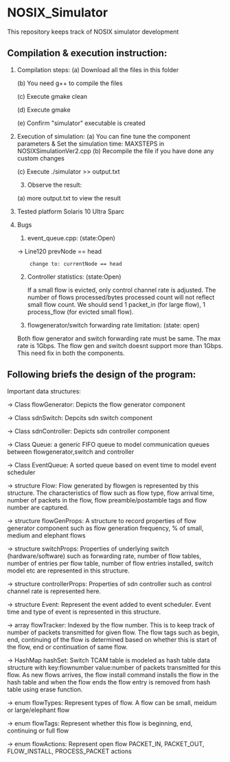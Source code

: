 NOSIX_Simulator
===============
This repository keeps track of NOSIX simulator development

Compilation & execution instruction:
------------------------------------
1) Compilation steps:
   (a) Download all the files in this folder

   (b) You need g++ to compile the files

   (c) Execute gmake clean

   (d) Execute gmake

   (e) Confirm "simulator" executable is created


2) Execution of simulation:
   (a) You can fine tune the component parameters &
		      Set the simulation time: MAXSTEPS in NOSIXSimulationVer2.cpp
   (b) Recompile the file if you have done any custom changes

   (c) Execute ./simulator >> output.txt

    3) Observe the result:

   (a) more output.txt to view the result

3) Tested platform
     Solaris 10 Ultra Sparc

4) Bugs
    
    1) event_queue.cpp: (state:Open)

    -> Line120 
               prevNode == head 

	       change to: currentNode == head


   2) Controller statistics: (state:Open)

      If a small flow is evicted, only control channel rate is adjusted. The number of flows processed/bytes processed count will not reflect small flow count. We should send 1 packet_in (for large flow), 1 process_flow (for evicted small flow).

   3) flowgenerator/switch forwarding rate limitation: (state: open)

     Both flow generator and switch forwarding rate must be same. The max rate is 1Gbps. The flow gen and switch doesnt support more than 1Gbps. This need fix in both the components.

Following briefs the design of the program:
-------------------------------------------
Important data structures:

-> Class flowGenerator: Depicts the flow generator component

-> Class sdnSwitch: Depcits sdn switch component

-> Class sdnController: Depicts sdn controller component

-> Class Queue: a generic FIFO queue to model communication queues between flowgenerator,switch and controller

-> Class EventQueue: A sorted queue based on event time to model event scheduler

-> structure Flow: Flow generated by flowgen is represented by this structure. The characteristics of flow such as flow type, flow arrival time, number of packets in the flow, flow preamble/postamble tags and flow number are captured.

-> structure flowGenProps: A structure to record properties of flow generator component such as flow generation frequency, % of small, medium and elephant flows

-> structure switchProps: Properties of underlying switch (hardware/software) such as forwarding rate, number of flow tables, number of entries per flow table, number of flow entries installed, switch model etc are represented in this structure.

-> structure controllerProps: Properties of sdn controller such as control channel rate is represented here.

-> structure Event: Represent the event added to event scheduler. Event time and type of event is represented in this structure.

-> array flowTracker: Indexed by the flow number. This is to keep track of number of packets transmitted for given flow. The flow tags such as begin, end, continuing of the flow is determined based on whether this is start of the flow, end or continuation of same flow.

-> HashMap hashSet: Switch TCAM table is modeled as hash table data structure with key:flownumber value:number of packets transmitted for this flow. As new flows arrives, the flow install command installs the flow in the hash table and when the flow ends the flow entry is removed from hash table using erase function.

-> enum flowTypes: Represent types of flow. A flow can be small, meidum or large/elephant flow

-> enum flowTags: Represent whether this flow is beginning, end, continuing or full flow

-> enum flowActions: Represent open flow PACKET_IN, PACKET_OUT, FLOW_INSTALL, PROCESS_PACKET actions

